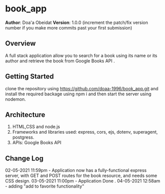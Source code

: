 # book_app

**Author**: Doa'a Obeidat
**Version**: 1.0.0 (increment the patch/fix version number if you make more commits past your first submission)

## Overview
A full stack application allow you to search for a book using its name or its author and retrieve the book from Google Books API .


## Getting Started
clone the repository using https://github.com/doaa-1996/book_app.git and install the required backage using npm i and then start the server using nodemon.


## Architecture


1. HTML,CSS and  node.js 
2. Frameworks and libraries used: express, cors, ejs, dotenv, superagent, postgress.
3. APIs: Google Books API


## Change Log



02-05-2021 11:59pm - Application now has a fully-functional express server, with GET and POST routes for the book resource, and needs some CSS design.
03-05-2021 11:00pm - Application Done .
04-05-2021 12:58am - adding "add to favorite functionality"

